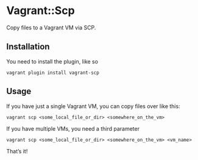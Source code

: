 # Vagrant::Scp

Copy files to a Vagrant VM via SCP.

## Installation

You need to install the plugin, like so

    vagrant plugin install vagrant-scp

## Usage

If you have just a single Vagrant VM, you can copy files over like this:

    vagrant scp <some_local_file_or_dir> <somewhere_on_the_vm>

If you have multiple VMs, you need a third parameter

    vagrant scp <some_local_file_or_dir> <somewhere_on_the_vm> <vm_name>

That’s it!
